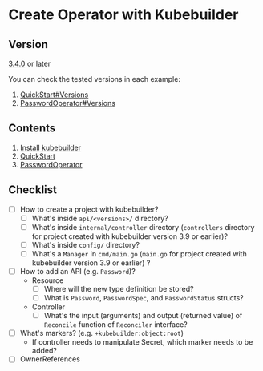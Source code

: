 # Create Operator with Kubebuilder

## Version

[3.4.0](https://github.com/kubernetes-sigs/kubebuilder/releases/tag/v3.4.0) or later

You can check the tested versions in each example:

1. [QuickStart#Versions](02-quick-start/README.md#versions)
1. [PasswordOperator#Versions](03-password-operator/README.md#versions)

## Contents

1. [Install kubebuilder](01-install)
1. [QuickStart](02-quick-start)
1. [PasswordOperator](03-password-operator)

## Checklist

- [ ] How to create a project with kubebuilder?
    - [ ] What's inside `api/<versions>/` directory?
    - [ ] What's inside `internal/controller` directory (`controllers` directory for project created with kubebuilder version 3.9 or earlier)?
    - [ ] What's inside `config/` directory?
    - [ ] What's a `Manager` in `cmd/main.go` (`main.go` for project created with kubebuilder version 3.9 or earlier) ?
- [ ] How to add an API (e.g. `Password`)?
    - Resource
        - [ ] Where will the new type definition be stored?
        - [ ] What is `Password`, `PasswordSpec`, and `PasswordStatus` structs?
    - Controller
        - [ ] What's the input (arguments) and output (returned value) of `Reconcile` function of `Reconciler` interface?
- [ ] What's markers? (e.g. `+kubebuilder:object:root`)
    - If controller needs to manipulate Secret, which marker needs to be added?
- [ ] OwnerReferences
